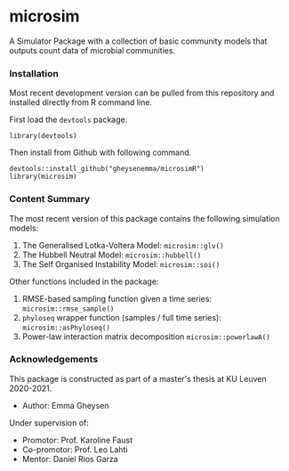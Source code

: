 # microsim
A Simulator Package with a collection of basic community models that outputs count data of microbial communities.

### Installation

Most recent development version can be pulled from this repository and installed directly from R command line.

First load the `devtools` package.

```{R}
library(devtools)
```

Then install from Github with following command.

```{R}
devtools::install_github("gheysenemma/microsimR")
library(microsim)
```

### Content Summary

The most recent version of this package contains the following simulation models:

1) The Generalised Lotka-Voltera Model: `microsim::glv()`
2) The Hubbell Neutral Model: `microsim::hubbell()`
3) The Self Organised Instability Model: `microsim::soi()`

Other functions included in the package:

1) RMSE-based sampling function given a time series: `microsim::rmse_sample()`
2) `phyloseq` wrapper function (samples / full time series): `microsim::asPhyloseq()`
3) Power-law interaction matrix decomposition `microsim::powerlawA()`


### Acknowledgements

This package is constructed as part of a master's thesis at KU Leuven 2020-2021.
- Author: Emma Gheysen

Under supervision of:
- Promotor: Prof. Karoline Faust
- Co-promotor: Prof. Leo Lahti
- Mentor: Daniel Rios Garza
